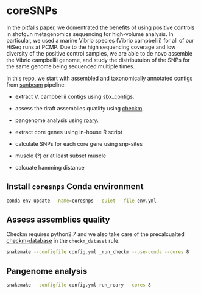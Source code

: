# coreSNPs

In the [pitfalls paper](https://microbiomejournal.biomedcentral.com/articles/10.1186/s40168-017-0267-5), we domentrated the benefits of using positive controls in shotgun metagenomics sequencing for high-volume analysis. In particular, we used a marine Vibrio species (Vibrio campbellii) for all of our HiSeq runs at PCMP. Due to the high sequencing coverage and low diversity of the positive control samples, we are able to de novo assemble the Vibrio campbellii genome, and study the distributuion of the SNPs for the same genome being sequenced multiple times.

In this repo, we start with assembled and taxonomically annotated contigs from [sunbeam](https://github.com/sunbeam-labs/sunbeam) pipeline:

- extract V. campbellii contigs using [sbx_contigs](https://github.com/sunbeam-labs/sbx_contigs).
- assess the draft assemblies quatlify using [checkm](https://github.com/Ecogenomics/CheckM).
- pangenome analysis using [roary](https://sanger-pathogens.github.io/Roary/).

- extract core genes using in-house R script
- calculate SNPs for each core gene using snp-sites
- muscle (?) or at least subset muscle
- calcuate hamming distance

## Install `coresnps` Conda environment

  ```bash
  conda env update --name=coresnps --quiet --file env.yml
  ```

## Assess assemblies quality

Checkm requires python2.7 and we also take care of the precalcualted [checkm-database](https://data.ace.uq.edu.au/public/CheckM_databases/checkm_data_2015_01_16.tar.gz) in the `checkm_dataset` rule.

  ```bash
  snakemake --configfile config.yml _run_checkm --use-conda --cores 8
  ```
  
## Pangenome analysis

  ```bash
  snakemake --configfile config.yml run_roary --cores 8
  ```
  

